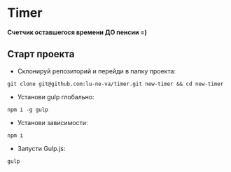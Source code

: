 # Timer
**Счетчик оставшегося времени ДО пенсии =)**

## Старт проекта

* Склонируй репозиторий и перейди в папку проекта:

```
git clone git@github.com:lu-ne-va/timer.git new-timer && cd new-timer
```

* Установи gulp глобально:

```
npm i -g gulp
```

* Установи зависимости:

```
npm i
```

* Запусти Gulp.js:

```
gulp
```
